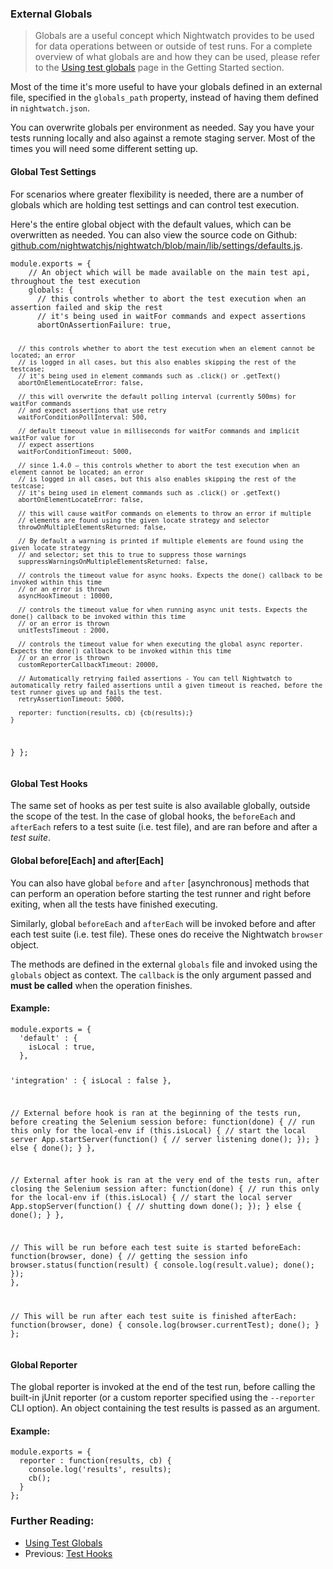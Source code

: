 ### External Globals

> Globals are a useful concept which Nightwatch provides to be used for data operations between or outside of test runs. For a complete overview of what globals are and how they can be used, please refer to the [Using test globals](/gettingstarted/concepts/#using-test-globals) page in the Getting Started section. 

Most of the time it's more useful to have your globals defined in an external file, specified in the `globals_path` property, instead of having them defined in `nightwatch.json`.

You can overwrite globals per environment as needed. Say you have your tests running locally and also against a remote staging server. Most of the times you will need some different setting up.

#### Global Test Settings

For scenarios where greater flexibility is needed, there are a number of globals which are holding test settings and can control test execution.

Here's the entire global object with the default values, which can be overwritten as needed. You can also view the source code on Github: [github.com/nightwatchjs/nightwatch/blob/main/lib/settings/defaults.js](https://github.com/nightwatchjs/nightwatch/blob/main/lib/settings/defaults.js).

<div class="sample-test"><pre class="line-numbers"><code class="language-javascript">module.exports = {
    // An object which will be made available on the main test api, throughout the test execution
    globals: {
      // this controls whether to abort the test execution when an assertion failed and skip the rest
      // it's being used in waitFor commands and expect assertions
      abortOnAssertionFailure: true,
  
      // this controls whether to abort the test execution when an element cannot be located; an error
      // is logged in all cases, but this also enables skipping the rest of the testcase;
      // it's being used in element commands such as .click() or .getText()
      abortOnElementLocateError: false,
  
      // this will overwrite the default polling interval (currently 500ms) for waitFor commands
      // and expect assertions that use retry
      waitForConditionPollInterval: 500,
  
      // default timeout value in milliseconds for waitFor commands and implicit waitFor value for
      // expect assertions
      waitForConditionTimeout: 5000,
  
      // since 1.4.0 – this controls whether to abort the test execution when an element cannot be located; an error
      // is logged in all cases, but this also enables skipping the rest of the testcase;
      // it's being used in element commands such as .click() or .getText()
      abortOnElementLocateError: false,
      
      // this will cause waitFor commands on elements to throw an error if multiple
      // elements are found using the given locate strategy and selector
      throwOnMultipleElementsReturned: false,
  
      // By default a warning is printed if multiple elements are found using the given locate strategy
      // and selector; set this to true to suppress those warnings
      suppressWarningsOnMultipleElementsReturned: false,
  
      // controls the timeout value for async hooks. Expects the done() callback to be invoked within this time
      // or an error is thrown
      asyncHookTimeout : 10000,
  
      // controls the timeout value for when running async unit tests. Expects the done() callback to be invoked within this time
      // or an error is thrown
      unitTestsTimeout : 2000,
  
      // controls the timeout value for when executing the global async reporter. Expects the done() callback to be invoked within this time
      // or an error is thrown
      customReporterCallbackTimeout: 20000,
  
      // Automatically retrying failed assertions - You can tell Nightwatch to automatically retry failed assertions until a given timeout is reached, before the test runner gives up and fails the test.
      retryAssertionTimeout: 5000,
  
      reporter: function(results, cb) {cb(results);}
    }
  }
};</code></pre></div>

#### Global Test Hooks
The same set of hooks as per test suite is also available globally, outside the scope of the test. In the case of global hooks, the `beforeEach` and `afterEach` refers to a test suite (i.e. test file), and are ran before and after a _test suite_.

#### Global before[Each] and after[Each]

You can also have global `before` and `after` [asynchronous] methods that can perform an operation before starting the test runner and right before exiting, when all the tests have finished executing.

Similarly, global `beforeEach` and `afterEach` will be invoked before and after each test suite (i.e. test file). These ones do receive the Nightwatch `browser` object.

The methods are defined in the external `globals` file and invoked using the `globals` object as context. The `callback` is the only argument passed and **must be called** when the operation finishes.

#### Example:
<div class="sample-test"><pre class="line-numbers"><code class="language-javascript">module.exports = {
  'default' : {
    isLocal : true,
  },

  'integration' : {
    isLocal : false
  },

  // External before hook is ran at the beginning of the tests run, before creating the Selenium session
  before: function(done) {
    // run this only for the local-env
    if (this.isLocal) {
      // start the local server
      App.startServer(function() {
        // server listening
        done();
      });
    } else {
      done();
    }
  },

  // External after hook is ran at the very end of the tests run, after closing the Selenium session
  after: function(done) {
    // run this only for the local-env
    if (this.isLocal) {
      // start the local server
      App.stopServer(function() {
        // shutting down
        done();
      });
    } else {
      done();
    }
  },

  // This will be run before each test suite is started
  beforeEach: function(browser, done) {
    // getting the session info
    browser.status(function(result) {
      console.log(result.value);
      done();
    });
  },

  // This will be run after each test suite is finished
  afterEach: function(browser, done) {
    console.log(browser.currentTest);
    done();
  }
};</code></pre></div>

#### Global Reporter
The global reporter is invoked at the end of the test run, before calling the built-in jUnit reporter (or a custom reporter specified using the `--reporter` CLI option). An object containing the test results is passed as an argument.

#### Example:
<div class="sample-test">
<pre class="line-numbers"><code class="language-javascript">module.exports = {
  reporter : function(results, cb) {
    console.log('results', results);
    cb();
  }
};</code></pre>
</div>

### Further Reading:
- [Using Test Globals](/guide/using-nightwatch/concepts.html#using-test-globals)
- Previous: [Test Hooks](/guide/using-nightwatch/using-test-hooks.html)
